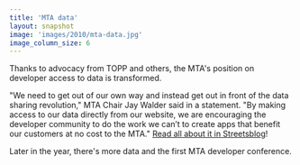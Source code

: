 ```yaml
---
title: 'MTA data'
layout: snapshot
image: 'images/2010/mta-data.jpg'
image_column_size: 6
---
```


Thanks to advocacy from TOPP and others, the MTA's position on developer access to data is transformed. 

"We need to get out of our own way and instead get out in front of the data sharing revolution," MTA Chair Jay Walder said in a statement. "By making access to our data directly from our website, we are encouraging the developer community to do the work we can’t to create apps that benefit our customers at no cost to the MTA." <a href="http://www.streetsblog.org/2010/01/13/mta-unveils-open-data-policy-clearing-a-path-for-nyc-transit-apps/">Read all about it in Streetsblog</a>! 

Later in the year, there's more data and the first MTA developer conference.
